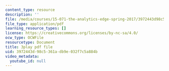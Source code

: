 ```yaml
---
content_type: resource
description: ''
file: /media/courses/15-071-the-analytics-edge-spring-2017/3972443d98c5361adb9e032f7c5a884b_ykiTs5MipJU.pdf
file_type: application/pdf
learning_resource_types: []
license: https://creativecommons.org/licenses/by-nc-sa/4.0/
ocw_type: OCWFile
resourcetype: Document
title: 3play pdf file
uid: 3972443d-98c5-361a-db9e-032f7c5a884b
video_metadata:
  youtube_id: null
---
```


